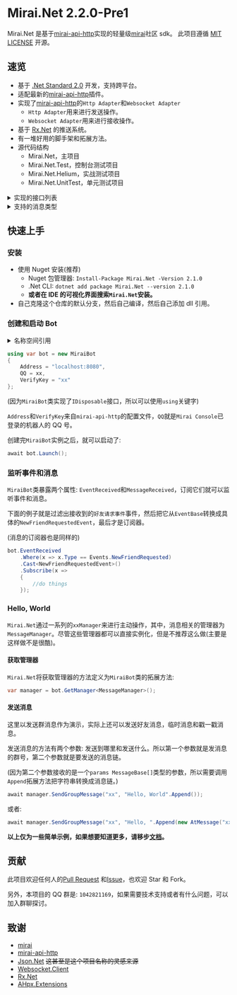 # Mirai.Net 2.2.0-Pre1

Mirai.Net 是基于[mirai-api-http]实现的轻量级[mirai]社区 sdk。 此项目遵循
[MIT LICENSE](https://github.com/AHpxChina/Mirai.Net/blob/master/LICENSE)
开源。

## 速览

- 基于 [.Net Standard 2.0](https://docs.microsoft.com/en-us/dotnet/standard/net-standard) 开发，支持跨平台。
- 适配最新的[mirai-api-http]插件。
- 实现了[mirai-api-http]的`Http Adapter`和`Websocket Adapter`
  - `Http Adapter`用来进行发送操作。
  - `Websocket Adapter`用来进行接收操作。
- 基于 [Rx.Net](https://github.com/dotnet/reactive) 的推送系统。
- 有一堆好用的脚手架和拓展方法。
- 源代码结构
  - Mirai.Net，主项目
  - Mirai.Net.Test，控制台测试项目
  - Mirai.Net.Helium，实战测试项目
  - Mirai.Net.UnitTest，单元测试项目

<details>
  <summary>实现的接口列表</summary>

_斜体的标注的接口是不稳定的_

~~删除线标注的接口是未实现的~~

- 账号信息
  - 获取好友列表
  - 获取群列表
  - 获取群成员列表
  - 获取 Bot 资料
  - 获取好友资料
  - 获取群成员资料
- 消息发送和撤回
  - 发送好友消息
  - 发送群消息
  - 发送临时会话消息
  - 发送头像戳一戳消息
  - 撤回消息
- 文件操作
  - _查看文件列表_
  - _获取文件信息_
  - _创建文件夹_
  - ~~删除文件~~
  - ~~移动文件~~
  - ~~重命名文件~~
- 多媒体内容上传
  - 图片文件上传
  - 语音文件上传
  - 群文件上传
- 账号管理
  - 删除好友
- 群管理
  - 禁言群成员
  - 解除群成员禁言
  - 移除群成员
  - 退出群聊
  - 全体禁言
  - 解除全体禁言
  - 设置群精华消息
  - 获取群设置
  - 修改群设置
  - 获取群员设置
  - 修改群员设置
- 事件处理
  - 添加好友申请
  - 用户入群申请
  - Bot 被邀请入群申请

</details>

<details>
  <summary>支持的消息类型</summary>

- Quote - 回复消息
- At - @消息
- AtAll - @全体成员
- Face - QQ 表情
- Plain - 纯文本
- Image - 图片
- FlashImage - 闪照
- Voice - 语音
- Xml - XML 消息
- Json - JSON 消息
- App - App 消息
- Poke - 戳一戳
- Dice - 不知道是啥玩意
- MusicShare - 音乐分享
- ForwardMessage - 转发消息
- File - 文件
</details>

## 快速上手

### 安装

- 使用 Nuget 安装(推荐)
  - Nuget 包管理器: `Install-Package Mirai.Net -Version 2.1.0`
  - .Net CLI: `dotnet add package Mirai.Net --version 2.1.0`
  - **或者在 IDE 的可视化界面搜索`Mirai.Net`安装。**
- 自己克隆这个仓库的默认分支，然后自己编译，然后自己添加 dll 引用。

### 创建和启动 Bot

<details>
  <summary>名称空间引用</summary>

```cs
using System;
using System.Linq;
using System.Reactive.Linq;
using System.Threading;
using System.Threading.Tasks;
using Mirai.Net.Data.Messages;
using Mirai.Net.Data.Messages.Receivers;
using Mirai.Net.Sessions;
```

</details>

```cs
using var bot = new MiraiBot
{
    Address = "localhost:8080",
    QQ = xx,
    VerifyKey = "xx"
};
```

(因为`MiraiBot`类实现了`IDisposable`接口，所以可以使用`using`关键字)

`Address`和`VerifyKey`来自`mirai-api-http`的配置文件，`QQ`就是`Mirai Console`已登录的机器人的 QQ 号。

创建完`MiraiBot`实例之后，就可以启动了:

```cs
await bot.Launch();
```

### 监听事件和消息

`MiraiBot`类暴露两个属性: `EventReceived`和`MessageReceived`，订阅它们就可以监听事件和消息。

下面的例子就是过滤出接收到的`好友请求事件`事件，然后把它从`EventBase`转换成具体的`NewFriendRequestedEvent`，最后才是订阅器。

(消息的订阅器也是同样的)

```cs
bot.EventReceived
    .Where(x => x.Type == Events.NewFriendRequested)
    .Cast<NewFriendRequestedEvent>()
    .Subscribe(x =>
    {
        //do things
    });
```

### Hello, World

`Mirai.Net`通过一系列的`xxManager`来进行主动操作，其中，消息相关的管理器为`MessageManager`。尽管这些管理器都可以直接实例化，但是不推荐这么做(主要是这样做不是很酷)。

#### 获取管理器

`Mirai.Net`将获取管理器的方法定义为`MiraiBot`类的拓展方法:

```cs
var manager = bot.GetManager<MessageManager>();
```

#### 发送消息

这里以发送群消息作为演示，实际上还可以发送好友消息，临时消息和戳一戳消息。

发送消息的方法有两个参数: 发送到哪里和发送什么。所以第一个参数就是发消息的群号，第二个参数就是要发送的消息链。

(因为第二个参数接收的是一个`params MessageBase[]`类型的参数，所以需要调用`Append`拓展方法把字符串转换成消息链。)

```cs
await manager.SendGroupMessage("xx", "Hello, World".Append());
```

或者:

```cs
await manager.SendGroupMessage("xx", "Hello, ".Append(new AtMessage("xx")).Append(" !"));
```

**以上仅为一些简单示例，如果想要知道更多，请移步[文档]。**

## 贡献

此项目欢迎任何人的[Pull Request](https://github.com/AHpxChina/Mirai.Net/pulls) 和[Issue](https://github.com/AHpxChina/Mirai.Net/issues)，也欢迎 Star 和 Fork。

另外，本项目的 QQ 群是: `1042821169`，如果需要技术支持或者有什么问题，可以加入群聊探讨。

## 致谢

- [mirai]
- [mirai-api-http]
- [Json.Net](http://json.net/) ~~这甚至是这个项目名称的灵感来源~~
- [Websocket.Client](https://github.com/Marfusios/websocket-client)
- [Rx.Net](https://github.com/dotnet/reactive)
- [AHpx.Extensions](https://github.com/AHpxChina/AHpx.Extensions)

[mirai-api-http]: https://github.com/project-mirai/mirai-api-http
[mirai]: https://github.com/mamoe/mirai
[文档]: https://ahpxchina.github.io/Mirai.Net.Documents/
